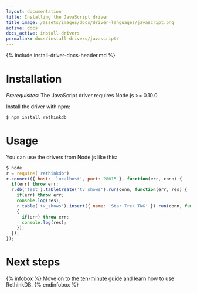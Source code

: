 ```yaml
---
layout: documentation
title: Installing the JavaScript driver
title_image: /assets/images/docs/driver-languages/javascript.png
active: docs
docs_active: install-drivers
permalink: docs/install-drivers/javascript/
---
```

{% include install-driver-docs-header.md %}

# Installation #

_Prerequisites:_ The JavaScript driver requires Node.js >= 0.10.0.

Install the driver with npm:

```bash
$ npm install rethinkdb
```

# Usage #

You can use the drivers from Node.js like this:

```javascript
$ node
r = require('rethinkdb')
r.connect({ host: 'localhost', port: 28015 }, function(err, conn) {
  if(err) throw err;
  r.db('test').tableCreate('tv_shows').run(conn, function(err, res) {
    if(err) throw err;
    console.log(res);
    r.table('tv_shows').insert({ name: 'Star Trek TNG' }).run(conn, function(err, res)
    {
      if(err) throw err;
      console.log(res);
    });
  });
});
```

# Next steps #

{% infobox %}
Move on to the [ten-minute guide](/docs/guide/javascript/) and learn how to use RethinkDB.
{% endinfobox %}
